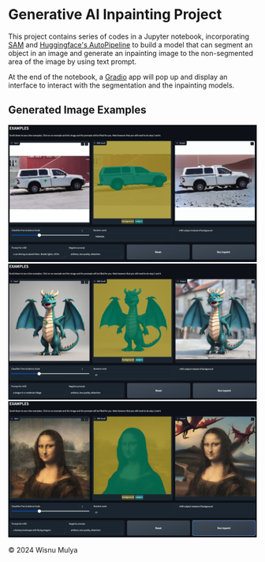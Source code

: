 # Generative AI Inpainting Project
This project contains series of codes in a Jupyter notebook, incorporating [SAM](https://huggingface.co/docs/transformers/main/model_doc/sam) and [Huggingface's AutoPipeline](https://huggingface.co/docs/diffusers/v0.19.2/en/api/pipelines/auto_pipeline#diffusers.AutoPipelineForInpainting) to build a model that can segment an object in an image and generate an inpainting image to the non-segmented area of the image by using text prompt.

At the end of the notebook, a [Gradio](https://www.gradio.app/) app will pop up and display an interface to interact with the segmentation and the inpainting models.

## Generated Image Examples
![Generated jeep inpainting](./img/jeep-inpainting.png)
![Generated dragon inpainting](./img/dragon-inpainting.png)
![Generated Monalisa inpainting](./img/monalisa-inpainting.png)

© 2024 Wisnu Mulya
